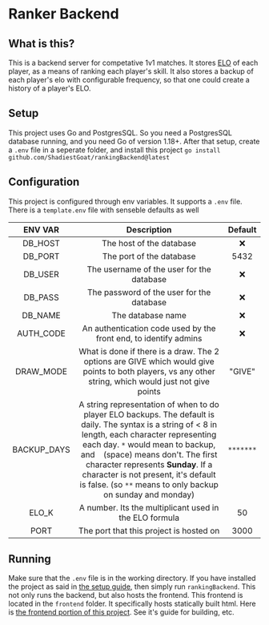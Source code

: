 # Ranker Backend

## What is this?

This is a backend server for competative 1v1 matches. It stores [ELO](https://en.wikipedia.org/wiki/Elo_rating_system) of each player, as a means of ranking each player's skill. It also stores a backup of each player's elo with configurable frequency, so that one could create a history of a player's ELO. 

## Setup

This project uses Go and PostgresSQL. So you need a PostgresSQL database running, and you need Go of version 1.18+. After that setup, create a `.env` file in a seperate folder, and install this project `go install github.com/ShadiestGoat/rankingBackend@latest`

## Configuration

This project is configured through env variables. It supports a `.env` file. There is a `template.env` file with senseble defaults as well

| ENV VAR | Description | Default |
|:-:|:-:|:-:|
| DB_HOST | The host of the database | :x: |
| DB_PORT | The port of the database | 5432 |
| DB_USER | The username of the user for the database | :x: |
| DB_PASS | The password of the user for the database | :x: |
| DB_NAME | The database name | :x: |
| AUTH_CODE | An authentication code used by the front end, to identify admins | :x: |
| DRAW_MODE | What is done if there is a draw. The 2 options are GIVE which would give points to both players, vs any other string, which would just not give points | "GIVE" |
| BACKUP_DAYS | A string representation of when to do player ELO backups. The default is daily. The syntax is a string of < 8 in length, each character representing each day. `*` would mean to backup, and ` ` (space) means don't. The first character represents **Sunday**. If a character is not present, it's default is false. (so `**` means to only backup on sunday and monday) | `*******` |
| ELO_K | A number. Its the multiplicant used in the ELO formula | 50 |
| PORT | The port that this project is hosted on | 3000 |

## Running

Make sure that the `.env` file is in the working directory. If you have installed the project as said in [the setup guide](#setup), then simply run `rankingBackend`.
This not only runs the backend, but also hosts the frontend. This frontend is located in the `frontend` folder. It specifically hosts statically built html. Here is [the frontend portion of this project](https://github.com/ShadiestGoat/rankingFrontend). See it's guide for building, etc.
